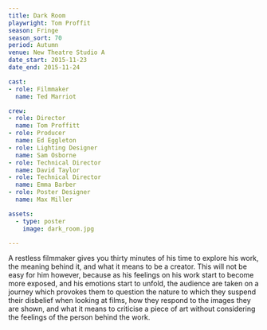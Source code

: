 ```yaml
---
title: Dark Room
playwright: Tom Proffit
season: Fringe
season_sort: 70
period: Autumn
venue: New Theatre Studio A
date_start: 2015-11-23
date_end: 2015-11-24

cast:
- role: Filmmaker
  name: Ted Marriot

crew:
- role: Director
  name: Tom Proffitt
- role: Producer
  name: Ed Eggleton
- role: Lighting Designer
  name: Sam Osborne
- role: Technical Director
  name: David Taylor
- role: Technical Director
  name: Emma Barber
- role: Poster Designer
  name: Max Miller

assets:
  - type: poster
    image: dark_room.jpg

---
```


A restless filmmaker gives you thirty minutes of his time to explore his work, the meaning behind it, and what it means to be a creator. This will not be easy for him however, because as his feelings on his work start to become more exposed, and his emotions start to unfold, the audience are taken on a journey which provokes them to question the nature to which they suspend their disbelief when looking at films, how they respond to the images they are shown, and what it means to criticise a piece of art without considering the feelings of the person behind the work.

